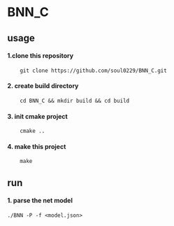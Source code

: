 # BNN_C
## usage
#### 1.clone this repository
```
    git clone https://github.com/soul0229/BNN_C.git
```
#### 2. create build directory
```
    cd BNN_C && mkdir build && cd build
```
#### 3. init cmake project
```
    cmake ..
```
#### 4. make this project
```
    make
```
## run
#### 1. parse the net model
```
./BNN -P -f <model.json>
```